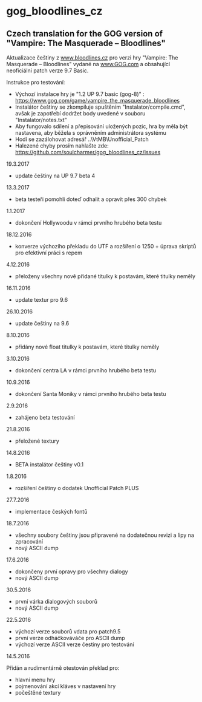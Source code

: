 # gog_bloodlines_cz

Czech translation for the GOG version of "Vampire: The Masquerade – Bloodlines"
---

Aktualizace češtiny z www.bloodlines.cz pro verzi hry "Vampire: The Masquerade – Bloodlines" vydané na www.GOG.com a obsahující neoficiální patch verze 9.7 Basic.
 
Instrukce pro testování:

  * Výchozí instalace hry je "1.2 UP 9.7 basic (gog-8)" : https://www.gog.com/game/vampire_the_masquerade_bloodlines
  * Instalátor češtiny se zkompiluje spuštěním "Instalator/compile.cmd", avšak je zapotřebí dodržet body uvedené v souboru "Instalator/notes.txt"
  * Aby fungovalo sdílení a přepisování uložených pozic, hra by měla být nastavena, aby běžela s oprávněním administrátora systému
  * Hodí se zazálohovat adresář ..\VtMB\Unofficial_Patch
  * Halezené chyby prosím nahlašte zde: https://github.com/soulcharmer/gog_bloodlines_cz/issues


19.3.2017

  * update češtiny na UP 9.7 beta 4

13.3.2017

  * beta testeři pomohli doteď odhalit a opravit přes 300 chybek

1.1.2017

  * dokončení Hollywoodu v rámci prvního hrubého beta testu

18.12.2016

  * konverze výchozího překladu do UTF a rozšíření o 1250 + úprava skriptů pro efektivní práci s repem

4.12.2016

  * přeloženy všechny nově přidané titulky k postavám, které titulky neměly

16.11.2016

  * update textur pro 9.6

26.10.2016

  * update češtiny na 9.6

8.10.2016

  * přidány nové float titulky k postavám, které titulky neměly

3.10.2016

  * dokončení centra LA v rámci prvního hrubého beta testu

10.9.2016

  * dokončení Santa Moniky v rámci prvního hrubého beta testu

2.9.2016

  * zahájeno beta testování

21.8.2016

  * přeložené textury

14.8.2016

  * BETA instalátor češtiny v0.1
  
1.8.2016

  * rozšíření češtiny o dodatek Unofficial Patch PLUS 
  
27.7.2016

  * implementace českých fontů
  
18.7.2016

  * všechny soubory češtiny jsou připravené na dodatečnou revizi a lipy na zpracování
  * nový ASCII dump

17.6.2016

  * dokončeny první opravy pro všechny dialogy
  * nový ASCII dump

30.5.2016

  * první várka dialogových souborů
  * nový ASCII dump

22.5.2016

  * výchozí verze souborů vdata pro patch9.5 
  * první verze odháčkováváče pro ASCII dump
  * výchozí verze ASCII verze čestiny pro testování


14.5.2016

Přidán a rudimentárně otestován překlad pro:

  * hlavní menu hry
  * pojmenování akcí kláves v nastavení hry
  * počeštěné textury
